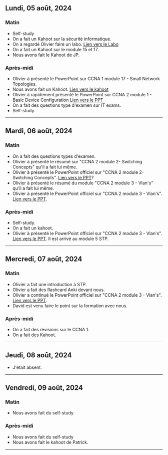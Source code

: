 
## Lundi, 05 août, 2024 

### Matin
- Self-study
- On a fait un Kahoot sur la sécurité informatique.
- On a regardé Olivier faire un labo. [Lien vers le Labo](https://drive.google.com/file/d/1RuEPVHDm2cn_LZUuj1MRkV6-BCEnZdIf/view?usp=sharing)
- On a fait un Kahoot sur le module 15 et 17. 
- Nous avons fait le Kahoot de JP. 

### Après-midi
- Olivier à présenté le PowerPoint sur CCNA 1 module 17 - Small Network Topologies.
- Nous avons fait un Kahoot. [Lien vers le kahoot](https://create.kahoot.it/share/module-17/27782266-8f07-47cd-be65-116d442a7ac2)
- Olivier à rapidement présenté le PowerPoint sur CCNA 2 module 1 - Basic Device  Configuration [Lien vers le PPT](https://docs.google.com/presentation/d/1-gz-VuD6hBRxEGdLdeyLVYTG9WVqtbH1/edit?usp=sharing&ouid=107882186599568955026&rtpof=true&sd=true)
- On a fait des questions type d'examen sur IT exams.
- Self-study.

---

## Mardi, 06 août, 2024 

### Matin
- On a fait des questions types d'examen.
- Olivier à présenté le résumé sur "CCNA 2 module 2- Switching Concepts" qu'il a fait lui même. 
- Olivier à présenté le PowerPoint officiel sur "CCNA 2 module 2- Switching Concepts". [Lien vers le PPT](https://docs.google.com/presentation/d/1_em0sYK7OJmrESyA-RwWSXfcW-B2SNnm/edit?usp=sharing&ouid=107882186599568955026&rtpof=true&sd=true)?
- Olivier à présenté le résumé du module "CCNA 2 module 3 - Vlan's" qu'il a fait lui même.
- Olivier à présenté le PowerPoint officiel sur "CCNA 2 module 3 - Vlan's".  [Lien vers le PPT](https://docs.google.com/presentation/d/1Mvr1c22A5Zbbel5Rs1VS-CqhmF31elut/edit?usp=sharing&ouid=107882186599568955026&rtpof=true&sd=true).

### Après-midi
- Self-study.
- On a fait un kahoot.
- Olivier à présenté le PowerPoint officiel sur "CCNA 2 module 3 - Vlan's".  [Lien vers le PPT](https://docs.google.com/presentation/d/1Mvr1c22A5Zbbel5Rs1VS-CqhmF31elut/edit?usp=sharing&ouid=107882186599568955026&rtpof=true&sd=true). Il est arrivé au module 5 STP. 

---

## Mercredi, 07 août, 2024 
### Matin
- Olivier a fait une introduction à STP.
- Olivier a fait des flashcard Anki devant nous.
- Olivier a continué le PowerPoint officiel sur "CCNA 2 module 3 - Vlan's".  [Lien vers le PPT](https://docs.google.com/presentation/d/1Mvr1c22A5Zbbel5Rs1VS-CqhmF31elut/edit?usp=sharing&ouid=107882186599568955026&rtpof=true&sd=true). 
- David est venu faire le point sur la formation avec nous.

### Après-midi
- On a fait des révisions sur le CCNA 1.
- On a fait des Kahoot.


---

## Jeudi, 08 août, 2024 
- J'était absent.

---
## Vendredi, 09 août, 2024 
### Matin
- Nous avons fait du self-study.
### Après-midi
- Nous avons fait du self-study
- Nous avons fait le kahoot de Patrick.

---
